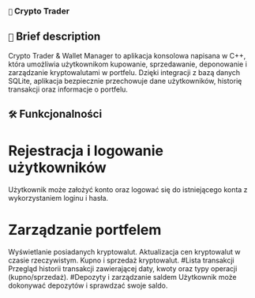 ### `🚀` Crypto Trader
## `📃` Brief description
Crypto Trader & Wallet Manager to aplikacja konsolowa napisana w C++, która umożliwia użytkownikom kupowanie, sprzedawanie, deponowanie i zarządzanie kryptowalutami w portfelu. Dzięki integracji z bazą danych SQLite, aplikacja bezpiecznie przechowuje dane użytkowników, historię transakcji oraz informacje o portfelu.

## `🛠️` Funkcjonalności
# Rejestracja i logowanie użytkowników
Użytkownik może założyć konto oraz logować się do istniejącego konta z wykorzystaniem loginu i hasła.
# Zarządzanie portfelem
Wyświetlanie posiadanych kryptowalut.
Aktualizacja cen kryptowalut w czasie rzeczywistym.
Kupno i sprzedaż kryptowalut.
#Lista transakcji
Przegląd historii transakcji zawierającej daty, kwoty oraz typy operacji (kupno/sprzedaż).
#Depozyty i zarządzanie saldem
Użytkownik może dokonywać depozytów i sprawdzać swoje saldo.
